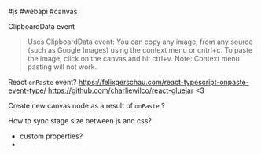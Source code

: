 #js #webapi #canvas 

ClipboardData event

> Uses ClipboardData event: 
You can copy any image, from any source (such as Google Images) using the context menu or cntrl+c. To paste the image, click on the canvas and hit ctrl+v. Note: Context menu pasting will not work. 

React `onPaste` event? 
https://felixgerschau.com/react-typescript-onpaste-event-type/
https://github.com/charliewilco/react-gluejar <3 

Create new canvas node as a result of `onPaste` ?


How to sync stage size between js and css?
- custom properties?
- 